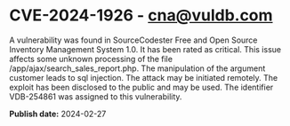 # CVE-2024-1926 - cna@vuldb.com

A vulnerability was found in SourceCodester Free and Open Source Inventory Management System 1.0. It has been rated as critical. This issue affects some unknown processing of the file /app/ajax/search_sales_report.php. The manipulation of the argument customer leads to sql injection. The attack may be initiated remotely. The exploit has been disclosed to the public and may be used. The identifier VDB-254861 was assigned to this vulnerability.

**Publish date:** 2024-02-27
